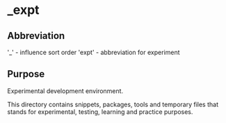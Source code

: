 # \_expt

## Abbreviation

'\_' - influence sort order
'expt' - abbreviation for experiment

## Purpose

Experimental development environment.

This directory contains snippets, packages, tools and temporary files that stands for experimental, testing, learning and practice purposes.

